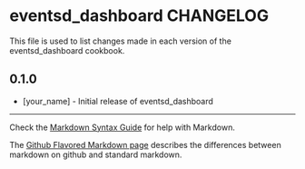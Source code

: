 eventsd_dashboard CHANGELOG
===========================

This file is used to list changes made in each version of the eventsd_dashboard cookbook.

0.1.0
-----
- [your_name] - Initial release of eventsd_dashboard

- - -
Check the [Markdown Syntax Guide](http://daringfireball.net/projects/markdown/syntax) for help with Markdown.

The [Github Flavored Markdown page](http://github.github.com/github-flavored-markdown/) describes the differences between markdown on github and standard markdown.

